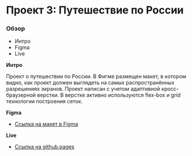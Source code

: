 # Проект 3: Путешествие по России

### Обзор
* Интро
* Figma
* Live

**Интро**

Проект о путешествии по России.
В Фигме размещен макет, в котором видно, как проект должен выглядеть на самых распространённых разрешениях экранов.
Проект написан с учетом адаптивной кросс-браузерной верстки. В верстке активно используются flex-box и grid
 технологии построения сеток.

**Figma**

* [Ссылка на макет в Figma](https://www.figma.com/file/OyRWEjU6wBwRe1hapzQoLx/Sprint-3%3A-Russia-%2F-desktop-%2B-mobile?node-id=28503%3A0)

**Live**
* [Ссылка на github.pages](https://paulbuny.github.io/russian-travel)
